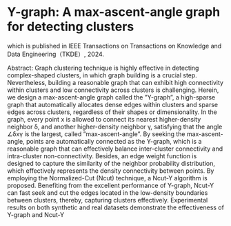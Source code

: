 # Y-graph: A max-ascent-angle graph for detecting clusters

which is published in IEEE Transactions on Transactions on Knowledge and Data Engineering（TKDE）, 2024.


Abstract: Graph clustering technique is highly effective in detecting complex-shaped clusters, in which graph building is a crucial step.
Nevertheless, building a reasonable graph that can exhibit high connectivity within clusters and low connectivity across clusters is
challenging. Herein, we design a max-ascent-angle graph called the ”Y-graph”, a high-sparse graph that automatically allocates dense
edges within clusters and sparse edges across clusters, regardless of their shapes or dimensionality. In the graph, every point x is
allowed to connect its nearest higher-density neighbor δ, and another higher-density neighbor γ, satisfying that the angle ∠δxγ is the
largest, called ”max-ascent-angle”. By seeking the max-ascent-angle, points are automatically connected as the Y-graph, which is a
reasonable graph that can effectively balance inter-cluster connectivity and intra-cluster non-connectivity. Besides, an edge weight
function is designed to capture the similarity of the neighbor probability distribution, which effectively represents the density
connectivity between points. By employing the Normalized-Cut (Ncut) technique, a Ncut-Y algorithm is proposed. Benefiting from the
excellent performance of Y-graph, Ncut-Y can fast seek and cut the edges located in the low-density boundaries between clusters,
thereby, capturing clusters effectively. Experimental results on both synthetic and real datasets demonstrate the effectiveness of
Y-graph and Ncut-Y

